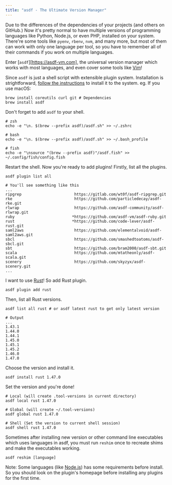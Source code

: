 ```yaml
---
title: "asdf - The Ultimate Version Manager"
---
```


Due to the differences of the dependencies of your projects (and others on GitHub.) Now it's pretty normal to have multiple versions of programming languages like Python, Node.js, or even PHP, installed on your system. There're some tools like `pyenv`, `rbenv`, `nvm`, and many more, but most of them can work with only one language per tool, so you have to remember all of their commands if you work on multiple languages.

Enter [`asdf`][https://asdf-vm.com], the universal version manager which works with most languages, and even cover some tools like [Vim][asdf-vim]!

Since `asdf` is just a shell script with extensible plugin system. Installation is strightforward, [follow the instructions][install] to install it to the system. eg. If you use macOS:

```shell
brew install coreutils curl git # Dependencies
brew install asdf
```

Don't forget to add `asdf` to your shell.

```shell
# zsh
echo -e "\n. $(brew --prefix asdf)/asdf.sh" >> ~/.zshrc

# bash
echo -e "\n. $(brew --prefix asdf)/asdf.sh" >> ~/.bash_profile

# fish
echo -e "\nsource "(brew --prefix asdf)"/asdf.fish" >> ~/.config/fish/config.fish
```

Restart the shell. Now you're ready to add plugins! Firstly, list all the plugins.

```shell
asdf plugin list all

# You'll see something like this
...
ripgrep                       https://gitlab.com/wt0f/asdf-ripgrep.git
rke                           https://github.com/particledecay/asdf-rke.git
rlwrap                        https://github.com/asdf-community/asdf-rlwrap.git
ruby                         *https://github.com/asdf-vm/asdf-ruby.git
rust                         *https://github.com/code-lever/asdf-rust.git
saml2aws                      https://github.com/elementalvoid/asdf-saml2aws.git
sbcl                          https://github.com/smashedtoatoms/asdf-sbcl.git
sbt                           https://github.com/bram2000/asdf-sbt.git
scala                         https://github.com/mtatheonly/asdf-scala.git
scenery                       https://github.com/skyzyx/asdf-scenery.git
...
```

I want to use [Rust][rust-for-rubyist]! So add Rust plugin.

```shell
asdf plugin add rust
```

Then, list all Rust versions.

```shell
asdf list all rust # or asdf latest rust to get only latest version

# Output
...
1.43.1
1.44.0
1.44.1
1.45.0
1.45.1
1.45.2
1.46.0
1.47.0
```

Choose the version and install it.

```shell
asdf install rust 1.47.0
```

Set the version and you're done!

```shell
# Local (will create .tool-versions in current directory)
asdf local rust 1.47.0

# Global (will create ~/.tool-versions)
asdf global rust 1.47.0

# Shell (Set the version to current shell session)
asdf shell rust 1.47.0
```

Sometimes after installing new version or other command line executables which uses languages in asdf, you must run `reshim` once to recreate shims and make the executables working.

```shell
asdf reshim [language]
```

Note: Some languages (like [Node.js][asdf-nodejs]) has some requirements before install. So you should look on the plugin's homepage before installing any plugins for the first time.

[asdf]: https://asdf-vm.com
[asdf-vim]: https://github.com/tsuyoshicho/asdf-vim
[install]: https://asdf-vm.com/#/core-manage-asdf
[rust-for-rubyist]: /rust-for-rubyist
[asdf-nodejs]: https://github.com/asdf-vm/asdf-nodejs#install